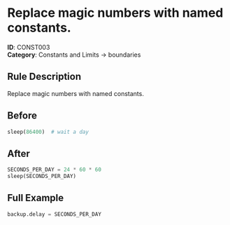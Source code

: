 # Replace magic numbers with named constants.

**ID**: CONST003  
**Category**: Constants and Limits → boundaries

## Rule Description
Replace magic numbers with named constants.

## Before
```python
sleep(86400)  # wait a day
```

## After  
```python
SECONDS_PER_DAY = 24 * 60 * 60
sleep(SECONDS_PER_DAY)
```

## Full Example
```python
backup.delay = SECONDS_PER_DAY
```
